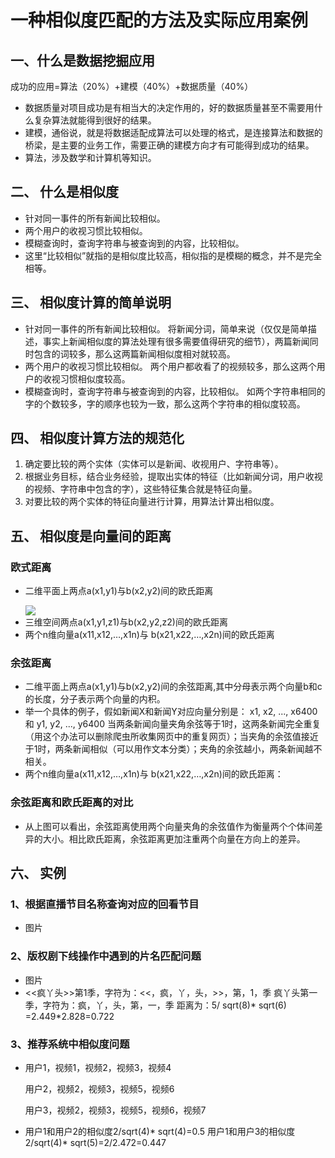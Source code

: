 <h1>一种相似度匹配的方法及实际应用案例</h1>
<h2>一、什么是数据挖掘应用</h2>

<p>成功的应用=算法（20%）+建模（40%）+数据质量（40%）</p>
<ul>
<li>数据质量对项目成功是有相当大的决定作用的，好的数据质量甚至不需要用什么复杂算法就能得到很好的结果。</li>
<li>建模，通俗说，就是将数据适配成算法可以处理的格式，是连接算法和数据的桥梁，是主要的业务工作，需要正确的建模方向才有可能得到成功的结果。</li>
<li>算法，涉及数学和计算机等知识。</li>
</ul>

<h2>二、	什么是相似度</h2>
<ul>
<li>针对同一事件的所有新闻比较相似。</li>
<li>两个用户的收视习惯比较相似。</li>
<li>模糊查询时，查询字符串与被查询到的内容，比较相似。</li>
<li>这里“比较相似”就指的是相似度比较高，相似指的是模糊的概念，并不是完全相等。</li>
</ul>

<h2>三、	相似度计算的简单说明</h2>
<ul>
<li>针对同一事件的所有新闻比较相似。
将新闻分词，简单来说（仅仅是简单描述，事实上新闻相似度的算法处理有很多需要值得研究的细节），两篇新闻同时包含的词较多，那么这两篇新闻相似度相对就较高。
</li>
<li>两个用户的收视习惯比较相似。
两个用户都收看了的视频较多，那么这两个用户的收视习惯相似度较高。
</li>
<li>模糊查询时，查询字符串与被查询到的内容，比较相似。
如两个字符串相同的字的个数较多，字的顺序也较为一致，那么这两个字符串的相似度较高。
</li>
</ul>

<h2>四、	相似度计算方法的规范化</h2>
<ol>
<li>确定要比较的两个实体（实体可以是新闻、收视用户、字符串等）。
</li>
<li>根据业务目标，结合业务经验，提取出实体的特征（比如新闻分词，用户收视的视频、字符串中包含的字），这些特征集合就是特征向量。
</li>
<li>对要比较的两个实体的特征向量进行计算，用算法计算出相似度。
</li>
</ol>

<h2>五、	相似度是向量间的距离</h2>
<h3>欧式距离</h3>
<ul>
<li>
<p>二维平面上两点a(x1,y1)与b(x2,y2)间的欧氏距离</p>
<img src ='http://tjiptv-dams.github.io/images/jssl/20160219/ps5s1.png'></img>
</li>
<li>三维空间两点a(x1,y1,z1)与b(x2,y2,z2)间的欧氏距离
</li>
<li>两个n维向量a(x11,x12,…,x1n)与 b(x21,x22,…,x2n)间的欧氏距离
</ul>

<h3>余弦距离</h3>
<ul>
<li>二维平面上两点a(x1,y1)与b(x2,y2)间的余弦距离,其中分母表示两个向量b和c的长度，分子表示两个向量的内积。
</li>
<li>举一个具体的例子，假如新闻X和新闻Y对应向量分别是：
x1, x2, ..., x6400和
y1, y2, ..., y6400	
当两条新闻向量夹角余弦等于1时，这两条新闻完全重复（用这个办法可以删除爬虫所收集网页中的重复网页）；当夹角的余弦值接近于1时，两条新闻相似（可以用作文本分类）；夹角的余弦越小，两条新闻越不相关。

</li>
<li>两个n维向量a(x11,x12,…,x1n)与 b(x21,x22,…,x2n)间的欧氏距离：
</ul>

<h3>余弦距离和欧氏距离的对比</h3>
<ul>
<li>从上图可以看出，余弦距离使用两个向量夹角的余弦值作为衡量两个个体间差异的大小。相比欧氏距离，余弦距离更加注重两个向量在方向上的差异。
</li>
</ul>

<h2>六、	实例</h2>
<h3>1、根据直播节目名称查询对应的回看节目</h3>
<ul>
<li>图片
</li>
</ul>

<h3>2、版权剧下线操作中遇到的片名匹配问题</h3>
<ul>
<li>图片
</li>
<li>
<<疯丫头>>第1季，字符为：<<，疯，丫，头，>>，第，1，季
疯丫头第一季，字符为：疯，丫，头，第，一，季
距离为：5/ sqrt(8)* sqrt(6) =2.449*2.828=0.722
</li>
</ul>

<h3>3、推荐系统中相似度问题</h3>
<ul>
<li>
<p>用户1，视频1，视频2，视频3，视频4</p>
<p>用户2，视频2，视频3，视频5，视频6</p>
<p>用户3，视频2，视频3，视频5，视频6，视频7</p>
</li>
<li>
用户1和用户2的相似度2/sqrt(4)* sqrt(4)=0.5
用户1和用户3的相似度2/sqrt(4)* sqrt(5)=2/2.472=0.447
</li>
</ul>


